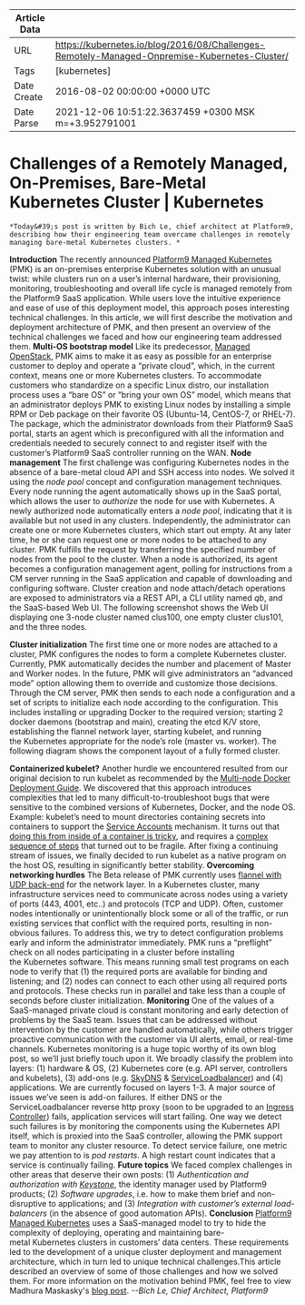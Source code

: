 |             Article Data             ||
| ----------------- | ----------------- |
| URL               | https://kubernetes.io/blog/2016/08/Challenges-Remotely-Managed-Onpremise-Kubernetes-Cluster/        |
| Tags              | [kubernetes]       |
| Date Create       | 2016-08-02 00:00:00 &#43;0000 UTC |
| Date Parse        | 2021-12-06 10:51:22.3637459 &#43;0300 MSK m=&#43;3.952791001  |

#  Challenges of a Remotely Managed, On-Premises, Bare-Metal Kubernetes Cluster  | Kubernetes

	
	
	
	
	*Today&#39;s post is written by Bich Le, chief architect at Platform9, describing how their engineering team overcame challenges in remotely managing bare-metal Kubernetes clusters. *
**Introduction**
The recently announced [Platform9 Managed Kubernetes](https://platform9.com/press/platform9-makes-easy-deploy-docker-containers-production-scale/) (PMK) is an on-premises enterprise Kubernetes solution with an unusual twist: while clusters run on a user’s internal hardware, their provisioning, monitoring, troubleshooting and overall life cycle is managed remotely from the Platform9 SaaS application. While users love the intuitive experience and ease of use of this deployment model, this approach poses interesting technical challenges. In this article, we will first describe the motivation and deployment architecture of PMK, and then present an overview of the technical challenges we faced and how our engineering team addressed them.
**Multi-OS bootstrap model**
Like its predecessor, [Managed OpenStack](https://platform9.com/products/kvm/), PMK aims to make it as easy as possible for an enterprise customer to deploy and operate a “private cloud”, which, in the current context, means one or more Kubernetes clusters. To accommodate customers who standardize on a specific Linux distro, our installation process uses a “bare OS” or “bring your own OS” model, which means that an administrator deploys PMK to existing Linux nodes by installing a simple RPM or Deb package on their favorite OS (Ubuntu-14, CentOS-7, or RHEL-7). The package, which the administrator downloads from their Platform9 SaaS portal, starts an agent which is preconfigured with all the information and credentials needed to securely connect to and register itself with the customer’s Platform9 SaaS controller running on the WAN.
**Node management**
The first challenge was configuring Kubernetes nodes in the absence of a bare-metal cloud API and SSH access into nodes. We solved it using the *node pool* concept and configuration management techniques. Every node running the agent automatically shows up in the SaaS portal, which allows the user to *authorize* the node for use with Kubernetes. A newly authorized node automatically enters a *node pool*, indicating that it is available but not used in any clusters. Independently, the administrator can create one or more Kubernetes clusters, which start out empty. At any later time, he or she can request one or more nodes to be attached to any cluster. PMK fulfills the request by transferring the specified number of nodes from the pool to the cluster. When a node is authorized, its agent becomes a configuration management agent, polling for instructions from a CM server running in the SaaS application and capable of downloading and configuring software.
Cluster creation and node attach/detach operations are exposed to administrators via a REST API, a CLI utility named *qb*, and the SaaS-based Web UI. The following screenshot shows the Web UI displaying one 3-node cluster named clus100, one empty cluster clus101, and the three nodes.

**Cluster initialization**
The first time one or more nodes are attached to a cluster, PMK configures the nodes to form a complete Kubernetes cluster. Currently, PMK automatically decides the number and placement of Master and Worker nodes. In the future, PMK will give administrators an “advanced mode” option allowing them to override and customize those decisions. Through the CM server, PMK then sends to each node a configuration and a set of scripts to initialize each node according to the configuration. This includes installing or upgrading Docker to the required version; starting 2 docker daemons (bootstrap and main), creating the etcd K/V store, establishing the flannel network layer, starting kubelet, and running the Kubernetes appropriate for the node’s role (master vs. worker). The following diagram shows the component layout of a fully formed cluster.

**Containerized kubelet?**
Another hurdle we encountered resulted from our original decision to run kubelet as recommended by the [Multi-node Docker Deployment Guide](/docs/getting-started-guides/docker-multinode/). We discovered that this approach introduces complexities that led to many difficult-to-troubleshoot bugs that were sensitive to the combined versions of Kubernetes, Docker, and the node OS. Example: kubelet’s need to mount directories containing secrets into containers to support the [Service Accounts](/docs/user-guide/service-accounts/) mechanism. It turns out that [doing this from inside of a container is tricky](https://github.com/kubernetes/kubernetes/issues/6848), and requires a [complex sequence of steps](https://github.com/kubernetes/kubernetes/blob/release-1.0/pkg/util/mount/nsenter_mount.go#L37) that turned out to be fragile. After fixing a continuing stream of issues, we finally decided to run kubelet as a native program on the host OS, resulting in significantly better stability.
**Overcoming networking hurdles**
The Beta release of PMK currently uses [flannel with UDP back-end](https://github.com/coreos/flannel) for the network layer. In a Kubernetes cluster, many infrastructure services need to communicate across nodes using a variety of ports (443, 4001, etc..) and protocols (TCP and UDP). Often, customer nodes intentionally or unintentionally block some or all of the traffic, or run existing services that conflict with the required ports, resulting in non-obvious failures. To address this, we try to detect configuration problems early and inform the administrator immediately. PMK runs a “preflight” check on all nodes participating in a cluster before installing the Kubernetes software. This means running small test programs on each node to verify that (1) the required ports are available for binding and listening; and (2) nodes can connect to each other using all required ports and protocols. These checks run in parallel and take less than a couple of seconds before cluster initialization.
**Monitoring**
One of the values of a SaaS-managed private cloud is constant monitoring and early detection of problems by the SaaS team. Issues that can be addressed without intervention by the customer are handled automatically, while others trigger proactive communication with the customer via UI alerts, email, or real-time channels. Kubernetes monitoring is a huge topic worthy of its own blog post, so we’ll just briefly touch upon it. We broadly classify the problem into layers: (1) hardware &amp; OS, (2) Kubernetes core (e.g. API server, controllers and kubelets), (3) add-ons (e.g. [SkyDNS](https://github.com/skynetservices/skydns) &amp; [ServiceLoadbalancer](https://github.com/kubernetes/contrib/tree/master/service-loadbalancer)) and (4) applications. We are currently focused on layers 1-3. A major source of issues we’ve seen is add-on failures. If either DNS or the ServiceLoadbalancer reverse http proxy (soon to be upgraded to an [Ingress Controller](https://github.com/kubernetes/contrib/tree/master/ingress/controllers)) fails, application services will start failing. One way we detect such failures is by monitoring the components using the Kubernetes API itself, which is proxied into the SaaS controller, allowing the PMK support team to monitor any cluster resource. To detect service failure, one metric we pay attention to is *pod restarts*. A high restart count indicates that a service is continually failing.
**Future topics**
We faced complex challenges in other areas that deserve their own posts: (1) *Authentication and authorization with [Keystone](http://docs.openstack.org/developer/keystone/)*, the identity manager used by Platform9 products; (2) *Software upgrades*, i.e. how to make them brief and non-disruptive to applications; and (3) *Integration with customer’s external load-balancers* (in the absence of good automation APIs).
**Conclusion**
[Platform9 Managed Kubernetes](https://platform9.com/products/docker/) uses a SaaS-managed model to try to hide the complexity of deploying, operating and maintaining bare-metal Kubernetes clusters in customers’ data centers. These requirements led to the development of a unique cluster deployment and management architecture, which in turn led to unique technical challenges.This article described an overview of some of those challenges and how we solved them. For more information on the motivation behind PMK, feel free to view Madhura Maskasky&#39;s [blog post](https://platform9.com/blog/containers-as-a-service-kubernetes-docker/).
*--Bich Le, Chief Architect, Platform9*


	

	


